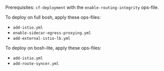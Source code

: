 Prerequisites: `cf-deployment` with the `enable-routing-integrity` ops-file.

To deploy on full bosh, apply these ops-files:
- `add-istio.yml`
- `enable-sidecar-egress-proxying.yml`
- `add-external-istio-lb.yml`

To deploy on bosh-lite, apply these ops-files:
- `add-istio.yml`
- `add-route-syncer.yml`
